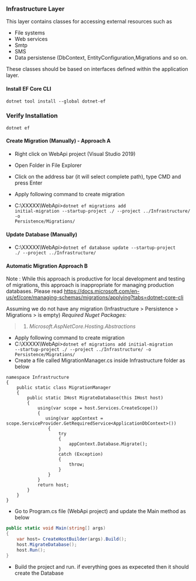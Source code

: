 ﻿### Infrastructure Layer

This layer contains classes for accessing external resources such as 
-	File systems
-	Web services
-	Smtp
-   SMS
-	Data persistense (DbContext, EntityConfiguration,Migrations and so on.

These classes should be based on interfaces defined within the application layer.


#### Install EF Core CLI
<code>dotnet tool install --global dotnet-ef</code>

### Verify Installation
<code>dotnet ef</code>

#### Create Migration (Manually) - Approach A
- Right click on WebApi project (Visual Studio 2019)
- Open Folder in File Explorer 
- Click on the address bar (it will select complete path), type CMD and press Enter
- Apply following command to create migration

- C:\XXXXX\WebApi><code>dotnet ef migrations add initial-migration --startup-project ./ --project ../Infrastructure/ -o Persistence/Migrations/</code>

#### Update Database (Manually)
- C:\XXXXX\WebApi><code>dotnet ef database update --startup-project ./ --project ../Infrastructure/</code>



#### Automatic Migration  Approach B

Note : While this approach is productive for local development and testing of migrations, 
this approach is inappropriate for managing production databases. Please read https://docs.microsoft.com/en-us/ef/core/managing-schemas/migrations/applying?tabs=dotnet-core-cli


Assuming we do not have any migration (Infrastructure > Persistence > Migrations > is empty)
<em>Required Nuget Packages:</em>
> 1. <em>Microsoft.AspNetCore.Hosting.Abstractions</em>

- Apply following command to create migration
- C:\XXXXX\WebApi><code>dotnet ef migrations add initial-migration --startup-project ./ --project ../Infrastructure/ -o Persistence/Migrations/</code>
- Create a file called MigrationManager.cs inside Infrastructure folder as below

```charp
namespace Infrastructure
{   
    public static class MigrationManager
    {
        public static IHost MigrateDatabase(this IHost host)
        {
            using(var scope = host.Services.CreateScope())
            {
               using(var appContext = scope.ServiceProvider.GetRequiredService<ApplicationDbContext>())
                {
                    try
                    {
                        appContext.Database.Migrate();
                    }
                    catch (Exception)
                    {
                        throw;
                    }
                }
            }
            return host;
        }
    }
}
```

- Go to Program.cs file (WebApi project) and update the Main method as below

```csharp
public static void Main(string[] args)
{
    var host= CreateHostBuilder(args).Build();
    host.MigrateDatabase();
    host.Run();
}

```

- Build the project and run. if everything goes as expeceted then it should create the Database